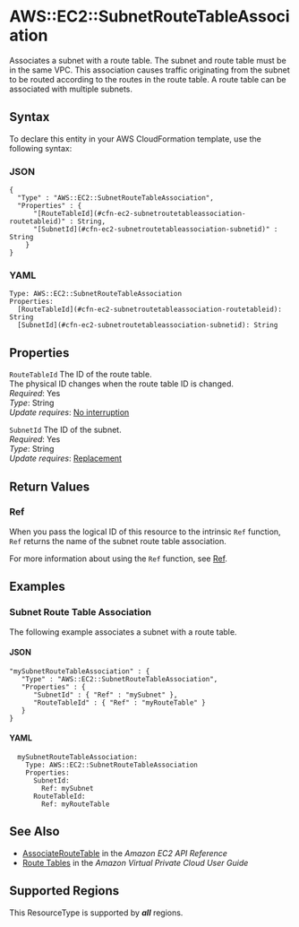 # AWS::EC2::SubnetRouteTableAssociation<a name="aws-resource-ec2-subnet-route-table-assoc"></a>

Associates a subnet with a route table\. The subnet and route table must be in the same VPC\. This association causes traffic originating from the subnet to be routed according to the routes in the route table\. A route table can be associated with multiple subnets\.

## Syntax<a name="aws-resource-ec2-subnet-route-table-assoc-syntax"></a>

To declare this entity in your AWS CloudFormation template, use the following syntax:

### JSON<a name="aws-resource-ec2-subnet-route-table-assoc-syntax.json"></a>

```
{
  "Type" : "AWS::EC2::SubnetRouteTableAssociation",
  "Properties" : {
      "[RouteTableId](#cfn-ec2-subnetroutetableassociation-routetableid)" : String,
      "[SubnetId](#cfn-ec2-subnetroutetableassociation-subnetid)" : String
    }
}
```

### YAML<a name="aws-resource-ec2-subnet-route-table-assoc-syntax.yaml"></a>

```
Type: AWS::EC2::SubnetRouteTableAssociation
Properties: 
  [RouteTableId](#cfn-ec2-subnetroutetableassociation-routetableid): String
  [SubnetId](#cfn-ec2-subnetroutetableassociation-subnetid): String
```

## Properties<a name="aws-resource-ec2-subnet-route-table-assoc-properties"></a>

`RouteTableId`  <a name="cfn-ec2-subnetroutetableassociation-routetableid"></a>
The ID of the route table\.  
The physical ID changes when the route table ID is changed\.   
*Required*: Yes  
*Type*: String  
*Update requires*: [No interruption](https://docs.aws.amazon.com/AWSCloudFormation/latest/UserGuide/using-cfn-updating-stacks-update-behaviors.html#update-no-interrupt)

`SubnetId`  <a name="cfn-ec2-subnetroutetableassociation-subnetid"></a>
The ID of the subnet\.  
*Required*: Yes  
*Type*: String  
*Update requires*: [Replacement](https://docs.aws.amazon.com/AWSCloudFormation/latest/UserGuide/using-cfn-updating-stacks-update-behaviors.html#update-replacement)

## Return Values<a name="aws-resource-ec2-subnet-route-table-assoc-return-values"></a>

### Ref<a name="aws-resource-ec2-subnet-route-table-assoc-return-values-ref"></a>

When you pass the logical ID of this resource to the intrinsic `Ref` function, `Ref` returns the name of the subnet route table association\.

For more information about using the `Ref` function, see [Ref](https://docs.aws.amazon.com/AWSCloudFormation/latest/UserGuide/intrinsic-function-reference-ref.html)\.

## Examples<a name="aws-resource-ec2-subnet-route-table-assoc--examples"></a>

### Subnet Route Table Association<a name="aws-resource-ec2-subnet-route-table-assoc--examples--Subnet_Route_Table_Association"></a>

The following example associates a subnet with a route table\.

#### JSON<a name="aws-resource-ec2-subnet-route-table-assoc--examples--Subnet_Route_Table_Association--json"></a>

```
"mySubnetRouteTableAssociation" : {
   "Type" : "AWS::EC2::SubnetRouteTableAssociation",
   "Properties" : {
      "SubnetId" : { "Ref" : "mySubnet" },
      "RouteTableId" : { "Ref" : "myRouteTable" }
   }
}
```

#### YAML<a name="aws-resource-ec2-subnet-route-table-assoc--examples--Subnet_Route_Table_Association--yaml"></a>

```
  mySubnetRouteTableAssociation:
    Type: AWS::EC2::SubnetRouteTableAssociation
    Properties:
      SubnetId:
        Ref: mySubnet
      RouteTableId:
        Ref: myRouteTable
```

## See Also<a name="aws-resource-ec2-subnet-route-table-assoc--seealso"></a>
+  [AssociateRouteTable](https://docs.aws.amazon.com/AWSEC2/latest/APIReference/API_AssociateRouteTable.html) in the *Amazon EC2 API Reference*
+ [Route Tables](https://docs.aws.amazon.com/vpc/latest/userguide/VPC_Route_Tables.html) in the *Amazon Virtual Private Cloud User Guide*


## Supported Regions

This ResourceType is supported by ***all*** regions.